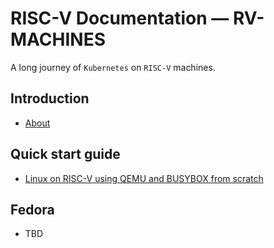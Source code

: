 # RISC-V Documentation — RV-MACHINES

A long journey of `Kubernetes` on `RISC-V` machines.

## Introduction

 * [About](about.md)

## Quick start guide

 * [Linux on RISC-V using QEMU and BUSYBOX from scratch](linux/simple.md)

## Fedora

 * TBD
